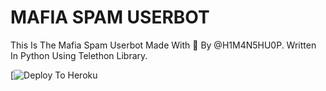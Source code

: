 # MAFIA SPAM USERBOT

This Is The Mafia Spam Userbot Made With 💞 By @H1M4N5HU0P. Written In Python Using Telethon Library.

[![Deploy To Heroku](https://heroku.com/deploy?template=https://github.com/playerxdx/Mfaia)
